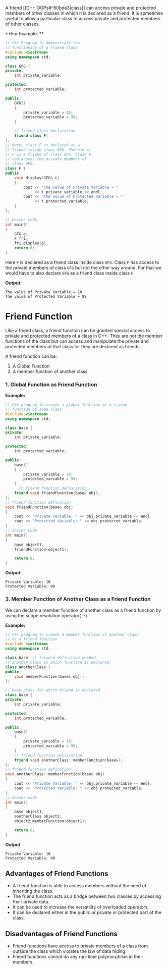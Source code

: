 A friend [[C++ OOPs#^60bda3|class]] can access private and protected members of other classes in which it is declared as a friend. It is sometimes useful to allow a particular class to access private and protected members of other classes.

**For Example: **
```c++
// C++ Program to demonstrate the
// functioning of a friend class
#include <iostream>
using namespace std;

class GFG {
private:
    int private_variable;

protected:
    int protected_variable;

public:
    GFG()
    {
        private_variable = 10;
        protected_variable = 99;
    }

    // friend class declaration
    friend class F;
};
// Here, class F is declared as a
// friend inside class GFG. Therefore,
// F is a friend of class GFG. Class F
// can access the private members of
// class GFG.
class F {
public:
    void display(GFG& t)
    {
        cout << "The value of Private Variable = "
             << t.private_variable << endl;
        cout << "The value of Protected Variable = "
             << t.protected_variable;
    }
};

// Driver code
int main()
{
    GFG g;
    F fri;
    fri.display(g);
    return 0;
}

```
Here `F` is declared as a friend class inside class `GFG`. Class `F` has access to the private members of class `GFG` but not the other way around. For that we would have to also declare `GFG` as a friend class inside  class `F`.

**Output:**
```
The value of Private Variable = 10
The value of Protected Variable = 99
```
# Friend Function 

Like a friend class, a friend function can be granted special access to private and protected members of a class in C++. They are not the member functions of the class but can access and manipulate the private and protected members of that class for they are declared as friends.

A friend function can be:
1. A Global Function
2. A member function of another class

### 1. Global Function as Friend Function

**Example:**
```c++
// C++ program to create a global function as a friend
// function of some class
#include <iostream>
using namespace std;

class base {
private:
    int private_variable;

protected:
    int protected_variable;

public:
    base()
    {
        private_variable = 10;
        protected_variable = 99;
    }
      // friend function declaration
    friend void friendFunction(base& obj);
};
// friend function definition
void friendFunction(base& obj)
{
    cout << "Private Variable: " << obj.private_variable << endl;
    cout << "Protected Variable: " << obj.protected_variable;
}
// driver code
int main()
{
    base object1;
    friendFunction(object1);

    return 0;
}

```

**Output:**
```
Private Variable: 10
Protected Variable: 99
```

### 3. Member Function of Another Class as a Friend Function
We can declare a member function of another class as a friend function by using the scope resolution operator(`::`).

**Example:**
```c++
// C++ program to create a member function of another class
// as a friend function
#include <iostream>
using namespace std;

class base; // forward definition needed
// another class in which function is declared
class anotherClass {
public:
    void memberFunction(base& obj);
};

// base class for which friend is declared
class base {
private:
    int private_variable;

protected:
    int protected_variable;

public:
    base()
    {
        private_variable = 10;
        protected_variable = 99;
    }
    // friend function declaration
    friend void anotherClass::memberFunction(base&);
};
// friend function definition
void anotherClass::memberFunction(base& obj)
{
    cout << "Private Variable: " << obj.private_variable << endl;
    cout << "Protected Variable: " << obj.protected_variable;
}
// driver code
int main()
{
    base object1;
    anotherClass object2;
    object2.memberFunction(object1);

    return 0;
}
```

**Output**
```
Private Variable: 10
Protected Variable: 99
```
## Advantages of Friend Functions

- A friend function is able to access members without the need of inheriting the class.
- The friend function acts as a bridge between two classes by accessing their private data.
- It can be used to increase the versatility of overloaded operators.
- It can be declared either in the public or private or protected part of the class.
## Disadvantages of Friend Functions

- Friend functions have access to private members of a class from outside the class which violates the law of data hiding.
- Friend functions cannot do any run-time polymorphism in their members.